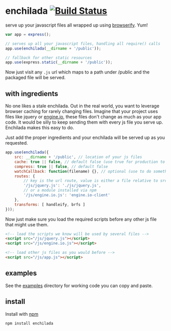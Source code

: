 # enchilada [![Build Status](https://secure.travis-ci.org/shtylman/node-enchilada.png?branch=master)](http://travis-ci.org/shtylman/node-enchilada)

serve up your javascript files all wrapped up using [browserify](https://github.com/substack/node-browserify). Yum!

```javascript
var app = express();

// serves up all your javascript files, handling all require() calls
app.use(enchilada(__dirname + '/public'));

// fallback for other static resources
app.use(express.static(__dirname + '/public'));
```

Now just visit any ```.js``` url which maps to a path under /public and the packaged file will be served.

## with ingredients

No one likes a stale enchilada. Out in the real world, you want to leverage browser caching for rarely changing files. Imagine that your project uses files like jquery or [engine.io](https://github.com/LearnBoost/engine.io-client), these files don't change as much as your app code. It would be silly to keep sending them with every js file you serve up. Enchilada makes this easy to do.

Just add the proper ingredients and your enchilada will be served up as you requested.

```javascript
app.use(enchilada({
    src: __dirname + '/public', // location of your js files
    cache: true || false, // default false (use true for production to disable file watching)
    compress: true || false, // default false
    watchCallback: function(filename) {}, // optional (use to do something clever, like tell client to reload the page)
    routes: {
        // key is the url route, value is either a file relative to src
        '/js/jquery.js': './js/jquery.js',
        // or a module installed via npm
        '/js/engine.io.js': 'engine.io-client'
    },
    transforms: [ handleify, brfs ]
}));
```

Now just make sure you load the required scripts before any other js file that might use them.

```html
<!-- load the scripts we know will be used by several files -->
<script src="/js/jquery.js"></script>
<script src="/js/engine.io.js"></script>

<!-- load other js files as you would before -->
<script src="/js/app.js"></script>
```

## examples

See the [examples](examples) directory for working code you can copy and paste.

## install

Install with [npm](https://npmjs.org)

```shell
npm install enchilada
```
